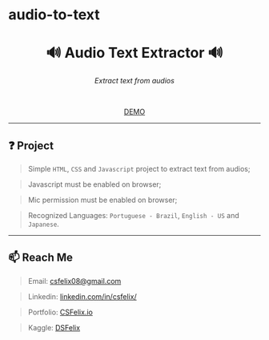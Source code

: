 # audio-to-text

<h1 align="center">🔊 Audio Text Extractor 🔊</h1>
<p align="center"><i>Extract text from audios</i></p>

<br />

<p align="center"><a href="https://csfelix.github.io/audio-to-text/" target="_blank">DEMO</a></p>

----

<h2 id="project">❓ Project</h2>

> Simple `HTML`, `CSS` and `Javascript` project to extract text from audios;

> Javascript must be enabled on browser;

> Mic permission must be enabled on browser;

> Recognized Languages: `Portuguese - Brazil`, `English - US` and `Japanese`.

----

<h2 id="reach-me">📫 Reach Me</h2>

> Email: csfelix08@gmail.com

> Linkedin: [linkedin.com/in/csfelix/](https://linkedin.com/in/csfelix/)

> Portfolio: [CSFelix.io](https://csfelix.github.io)
    
> Kaggle: [DSFelix](https://www.kaggle.com/dsfelix)
